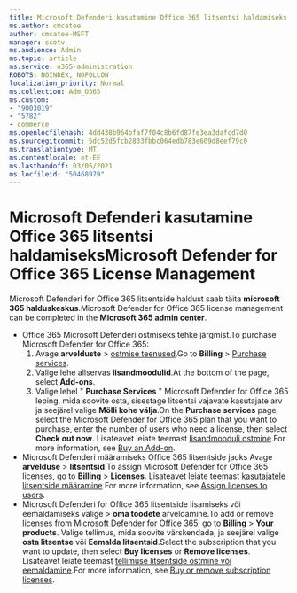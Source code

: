 ```yaml
---
title: Microsoft Defenderi kasutamine Office 365 litsentsi haldamiseks
ms.author: cmcatee
author: cmcatee-MSFT
manager: scotv
ms.audience: Admin
ms.topic: article
ms.service: o365-administration
ROBOTS: NOINDEX, NOFOLLOW
localization_priority: Normal
ms.collection: Adm_O365
ms.custom:
- "9003019"
- "5782"
- commerce
ms.openlocfilehash: 4dd438b964bfaf7f04c8b6fd87fe3ea3dafcd7d0
ms.sourcegitcommit: 5dc52d5fcb2833fbbc064edb783e609d8eef79c0
ms.translationtype: MT
ms.contentlocale: et-EE
ms.lasthandoff: 03/05/2021
ms.locfileid: "50468979"
---
```

# <a name="microsoft-defender-for-office-365-license-management"></a><span data-ttu-id="41135-102">Microsoft Defenderi kasutamine Office 365 litsentsi haldamiseks</span><span class="sxs-lookup"><span data-stu-id="41135-102">Microsoft Defender for Office 365 License Management</span></span>

<span data-ttu-id="41135-103">Microsoft Defenderi for Office 365 litsentside haldust saab täita  **microsoft 365 halduskeskus**.</span><span class="sxs-lookup"><span data-stu-id="41135-103">Microsoft Defender for Office 365 license management can be completed in the  **Microsoft 365 admin center**.</span></span>

- <span data-ttu-id="41135-104">Office 365 Microsoft Defenderi ostmiseks tehke järgmist.</span><span class="sxs-lookup"><span data-stu-id="41135-104">To purchase Microsoft Defender for Office 365:</span></span>
    1. <span data-ttu-id="41135-105">Avage **arvelduste**  >  [ostmise teenused](https://go.microsoft.com/fwlink/p/?linkid=868433).</span><span class="sxs-lookup"><span data-stu-id="41135-105">Go to **Billing** > [Purchase services](https://go.microsoft.com/fwlink/p/?linkid=868433).</span></span>
    2. <span data-ttu-id="41135-106">Valige lehe allservas **lisandmoodulid**.</span><span class="sxs-lookup"><span data-stu-id="41135-106">At the bottom of the page, select **Add-ons**.</span></span>
    3. <span data-ttu-id="41135-107">Valige lehel " **Purchase Services** " Microsoft Defender for Office 365 leping, mida soovite osta, sisestage litsentsi vajavate kasutajate arv ja seejärel valige **Mölli kohe välja**.</span><span class="sxs-lookup"><span data-stu-id="41135-107">On the **Purchase services** page, select the Microsoft Defender for Office 365 plan that you want to purchase, enter the number of users who need a license, then select **Check out now**.</span></span> <span data-ttu-id="41135-108">Lisateavet leiate teemast [lisandmooduli ostmine](https://docs.microsoft.com/microsoft-365/commerce/buy-or-edit-an-add-on).</span><span class="sxs-lookup"><span data-stu-id="41135-108">For more information, see [Buy an Add-on](https://docs.microsoft.com/microsoft-365/commerce/buy-or-edit-an-add-on).</span></span>
- <span data-ttu-id="41135-109">Microsoft Defenderi määramiseks Office 365 litsentside jaoks Avage **arvelduse**  >  **litsentsid**.</span><span class="sxs-lookup"><span data-stu-id="41135-109">To assign Microsoft Defender for Office 365 licenses, go to **Billing** > **Licenses**.</span></span> <span data-ttu-id="41135-110">Lisateavet leiate teemast [kasutajatele litsentside määramine](https://docs.microsoft.com/microsoft-365/admin/manage/assign-licenses-to-users).</span><span class="sxs-lookup"><span data-stu-id="41135-110">For more information, see [Assign licenses to users](https://docs.microsoft.com/microsoft-365/admin/manage/assign-licenses-to-users).</span></span>
- <span data-ttu-id="41135-111">Microsoft Defenderi for Office 365 litsentside lisamiseks või eemaldamiseks valige   >  **oma toodete** arveldamine.</span><span class="sxs-lookup"><span data-stu-id="41135-111">To add or remove licenses from Microsoft Defender for Office 365, go to **Billing** > **Your products**.</span></span> <span data-ttu-id="41135-112">Valige tellimus, mida soovite värskendada, ja seejärel valige **osta litsentse** või **Eemalda litsentsid**.</span><span class="sxs-lookup"><span data-stu-id="41135-112">Select the subscription that you want to update, then select **Buy licenses** or **Remove licenses**.</span></span> <span data-ttu-id="41135-113">Lisateavet leiate teemast [tellimuse litsentside ostmine või eemaldamine](https://docs.microsoft.com/microsoft-365/commerce/licenses/buy-licenses).</span><span class="sxs-lookup"><span data-stu-id="41135-113">For more information, see [Buy or remove subscription licenses](https://docs.microsoft.com/microsoft-365/commerce/licenses/buy-licenses).</span></span>